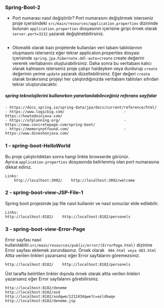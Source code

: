 ### Spring-Boot-2
- Port numarası nasıl değiştirilir? Port numarasını değiştirmek isterseniz proje içerisindeki `src/main/resources/application.properties` 
dizininde bulunan `application.properties` dosyasının içerisine giripi örnek olarak `server.port=3132` yazarak değiştirebbilirsiniz.
``` 
``` 
- Otomatik olarak bazı projelerde kullanılan veri tabanı tablolarının oluşmasını isterseniz eğer tekrar applicaton.properties dosyası 
içerisinde `spring.jpa.hibernate.ddl-auto=create` create değerini vererek veritabanını oluşturabilirsiniz.
Daha sonra bu veritabanı kalıcı olarak kalmasını isterseniz proje çalışır haldeyken veya durdurup `create` değerinin yerine `update` yazarak 
düzeltebilirsiniz. Eğer değeri `create` olarak bırakırsınız projeyi her çalıştırdığınızda veritabanı tabloları sıfırdan tekrar oluşturulacaktır.
##### spring teknelojilerini kullanırken yararlanılabileceğiniz referans sayfalar 
```
- https://docs.spring.io/spring-data/jpa/docs/current/reference/html/
- https://www.logicbig.com/                           - https://howtodoinjava.com/
- https://o7planning.org/                             - https://www.concretepage.com/spring-boot/
- https://memorynotfound.com/                         - https://www.dineshonjava.com/
``` 
### 1 - spring-boot-HelloWorld
Bu proje çalıştırıldıktan sonra hangi linkte browserde görünür. <br/>
Ayrıca `application.properties` dosyasında belirlenmiş olan port numarasına dikkat ediniz.
``` 
Links: 
    http://localhost:3092/    http://localhost:3092/welcome
```
### 2 - spring-boot-view-JSP-File-1
Spring boot projesinde jsp file nasıl kullanılır ve nasıl sonuclar elde edilebilir.
``` 
Links: 
http://localhost:8182/    http://localhost:8182/personels
```
### 3 - spring-boot-view-Error-Page
Error sayfası nasıl kullanılabilir.`src/main/resources/public/error/(ErrorPage.html)` dizinine Error sayfası eklemek zorundasınız. 
Örnek olarak  ` 404.html veya 403.html` 
Altta verilen linkleri yazarsanız eğer Error sayfalarını göremezsiniz.
``` 
http://localhost:8182/    http://localhost:8182/personels
``` 
Üst tarafta belirtilen linkler dışında örnek olarak altta verilen linkleri yazarsanız eğer Error sayfalarını görebilirsiniz.
``` 
http://localhost:8182/deneme                           http://localhost:8182/asd        
http://localhost:8182/asdqwe/121243dqwe?c=asldkwqe     http://localhost:8182/deneme.jsp
```
